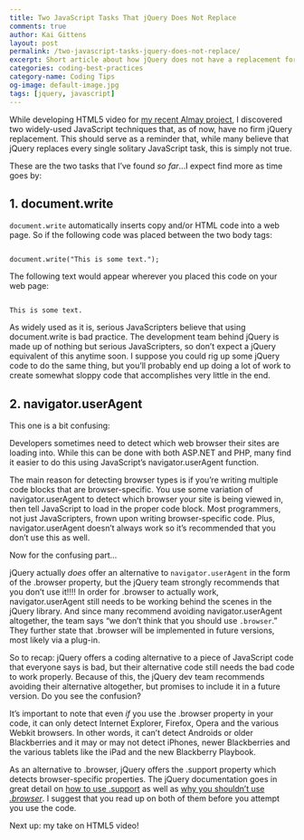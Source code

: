 ```yaml
---
title: Two JavaScript Tasks That jQuery Does Not Replace
comments: true
author: Kai Gittens
layout: post
permalink: /two-javascript-tasks-jquery-does-not-replace/
excerpt: Short article about how jQuery does not have a replacement for JavaScript's document.write and has a not-so-great replacement for its navigator.UserAgent
categories: coding-best-practices
category-name: Coding Tips
og-image: default-image.jpg
tags: [jquery, javascript]
---
```

While developing HTML5 video for [my recent Almay project][1], I discovered two widely-used JavaScript techniques that, as of now, have no firm jQuery replacement. This should serve as a reminder that, while many believe that jQuery replaces every single solitary JavaScript task, this is simply not true.

 [1]: http://kaidez.com/almay-project-using-html5-net-jquery/

These are the two tasks that I’ve found *so far*...I expect find more as time goes by:

## 1. document.write

`document.write` automatically inserts copy and/or HTML code into a web page. So if the following
code was placed between the two body tags:

<pre><code class="language-markup">
document.write("This is some text.");
</code></pre>

The following text would appear wherever you placed this code on your web page:

<pre><code class="language-markup">
This is some text.
</code></pre>

As widely used as it is, serious JavaScripters believe that using document.write is bad practice. The development team behind jQuery is made up of nothing but serious JavaScripters, so don’t expect a jQuery equivalent of this anytime soon. I suppose you could rig up some jQuery code to do the same thing, but you’ll probably end up doing a lot of work to create somewhat sloppy code that accomplishes very little in the end.

## 2. navigator.userAgent

This one is a bit confusing:

Developers sometimes need to detect which web browser their sites are loading into. While this can be done with both ASP.NET and PHP, many find it easier to do this using JavaScript’s navigator.userAgent function.

The main reason for detecting browser types is if you’re writing multiple code blocks that are browser-specific. You use some variation of navigator.userAgent to detect which browser your site is being viewed in, then tell JavaScript to load in the proper code block. Most programmers, not just JavaScripters, frown upon writing browser-specific code. Plus, navigator.userAgent doesn’t always work so it’s recommended that you don’t use this as well.

Now for the confusing part…

jQuery actually *does* offer an alternative to `navigator.userAgent` in the form of the .browser property, but the jQuery team strongly recommends that you don’t use it!!!! In order for .browser to actually work, navigator.userAgent still needs to be working behind the scenes in the jQuery library. And since many recommend avoiding navigator.userAgent altogether, the team says “we don’t think that you should use <code>.browser</code>.” They further state that .browser will be implemented in future versions, most likely via a plug-in.

So to recap: jQuery offers a coding alternative to a piece of JavaScript code that everyone says is bad, but their alternative code still needs the bad code to work properly. Because of this, the jQuery dev team recommends avoiding their alternative altogether, but promises to include it in a future version. Do you see the confusion?

It’s important to note that even *if* you use the .browser property in your code, it can only detect Internet Explorer, Firefox, Opera and the various Webkit browsers. In other words, it can’t detect Androids or older Blackberries and it may or may not detect iPhones, newer Blackberries and the various tablets like the iPad and the new Blackberry Playbook.

As an alternative to .browser, jQuery offers the .support property which detects browser-specific properties. The jQuery documentation goes in great detail on [how to use .support][4] as well as [why you shouldn’t use <em>.browser</em>][5]. I suggest that you read up on both of them before you attempt you use the code.

 [4]: http://api.jquery.com/jQuery.support/
 [5]: http://api.jquery.com/jQuery.browser/

Next up: my take on HTML5 video!